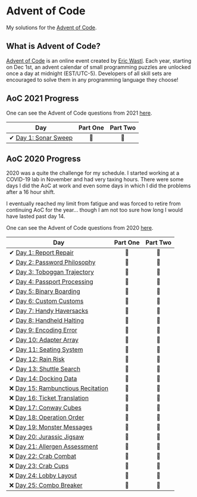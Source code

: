 # Advent of Code

My solutions for the [Advent of Code](https://adventofcode.com/).

## What is Advent of Code?

[Advent of Code](http://adventofcode.com) is an online event created by [Eric Wastl](https://github.com/topaz). Each year, starting on Dec 1st, an advent calendar of small programming puzzles are unlocked once a day at midnight (EST/UTC-5). Developers of all skill sets are encouraged to solve them in any programming language they choose!

## AoC 2021 Progress

One can see the Advent of Code questions from 2021 [here](https://adventofcode.com/2021/).

| Day  | Part One | Part Two |
|---|:---:|:---:|
| ✔ [Day 1: Sonar Sweep](2021/src/com/arhamjs/day1/)| 🌟 | 🌟 |

## AoC 2020 Progress

2020 was a quite the challenge for my schedule. I started working at a COVID-19 lab in November and had very taxing hours. There were some days I did the AoC at work and even some days in which I did the problems after a 16 hour shift.

I eventually reached my limit from fatigue and was forced to retire from continuing AoC for the year... though I am not too sure how long I would have lasted past day 14.

One can see the Advent of Code questions from 2020 [here](https://adventofcode.com/2020/).

| Day  | Part One | Part Two |
|---|:---:|:---:|
| ✔ [Day 1: Report Repair](2020/Day%2001)| 🌟 | 🌟 |
| ✔ [Day 2: Password Philosophy](2020/Day%2002)| 🌟 | 🌟 |
| ✔ [Day 3: Toboggan Trajectory](2020/Day%2003)| 🌟 | 🌟 |
| ✔ [Day 4: Passport Processing](2020/Day%2004)| 🌟 | 🌟 |
| ✔ [Day 5: Binary Boarding](2020/Day%2005)| 🌟 | 🌟 |
| ✔ [Day 6: Custom Customs](2020/Day%2006)| 🌟 | 🌟 |
| ✔ [Day 7: Handy Haversacks](2020/Day%2007)| 🌟 |🌟 |
| ✔ [Day 8: Handheld Halting](2020/Day%2008)| 🌟 | 🌟 |
| ✔ [Day 9: Encoding Error](2020/Day%2009)| 🌟 | 🌟 |
| ✔ [Day 10: Adapter Array](2020/Day%2010)| 🌟 | 🌟 |
| ✔ [Day 11: Seating System](2020/Day%2011)| 🌟 | 🌟 |
| ✔ [Day 12: Rain Risk](2020/Day%2012)| 🌟 | 🌟 |
| ✔ [Day 13: Shuttle Search](2020/Day%2013)| 🌟 | 🌟 |
| ✔ [Day 14: Docking Data](2020/Day%2014)| 🌟 | 🌟 |
| ❌ [Day 15: Rambunctious Recitation](2020/Day%2015)| 🚫 | 🚫 |
| ❌ [Day 16: Ticket Translation](2020/Day%2016)| 🚫 | 🚫 |
| ❌ [Day 17: Conway Cubes](2020/Day%2017)| 🚫 | 🚫 |
| ❌ [Day 18: Operation Order](2020/Day%2018)| 🚫 | 🚫 |
| ❌ [Day 19: Monster Messages](2020/Day%2019)| 🚫 | 🚫 |
| ❌ [Day 20: Jurassic Jigsaw](2020/Day%2020)| 🚫 | 🚫 |
| ❌ [Day 21: Allergen Assessment](2020/Day%2021)| 🚫 | 🚫 |
| ❌ [Day 22: Crab Combat](2020/Day%2022)| 🚫 | 🚫 |
| ❌ [Day 23: Crab Cups](2020/Day%2023)| 🚫 | 🚫 |
| ❌ [Day 24: Lobby Layout](2020/Day%2024)| 🚫 | 🚫 |
| ❌ [Day 25: Combo Breaker](2020/Day%2025)| 🚫 | 🚫 |
